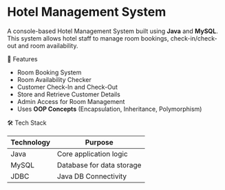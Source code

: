 # Hotel Management System

A console-based Hotel Management System built using **Java** and **MySQL**. This system allows hotel staff to manage room bookings, check-in/check-out and room availability.

🚀 Features

- Room Booking System  
- Room Availability Checker  
- Customer Check-In and Check-Out  
- Store and Retrieve Customer Details  
- Admin Access for Room Management  
- Uses **OOP Concepts** (Encapsulation, Inheritance, Polymorphism)

🛠️ Tech Stack

| Technology | Purpose                  |
|-----------|---------------------------|
| Java      | Core application logic    |
| MySQL     | Database for data storage |
| JDBC      | Java DB Connectivity      |
